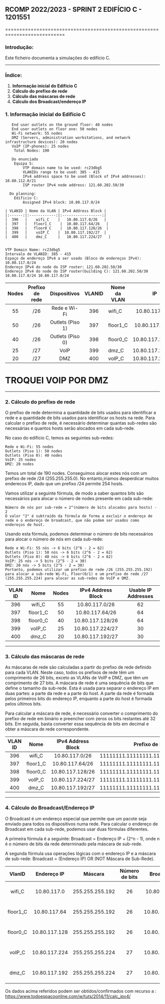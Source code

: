 ## RCOMP 2022/2023 - SPRINT 2 EDIFÍCIO C - 1201551 ##

===========================================================================

### Introdução: ###
Este ficheiro documenta a simulaçôes do edifício C.

------------------------------------------------------------------------------------------------------------------------------------------------------------

### Índice: ###

1. **Informação inicial do Edifício C**
2. **Cálculo do prefixo de rede**
3. **Cálculo das máscaras de rede**
4. **Cálculo dos Broadcast/endereço IP**


### 1. Informação inicial do Edifício C ###

       End user outlets on the ground floor: 40 nodes
       End user outlets on floor one: 50 nodes
       Wi-Fi network: 55 nodes
       DMZ (Servers, administration workstations, and network infrastructure devices): 20 nodes
       VoIP (IP-phones): 25 nodes
        Total Nodes: 190 

       Do enunciado
        Equipa 5:  
            VTP domain name to be used: rc23dbg5
            VLANIDs range to be used: 385 - 415
            IPv4 address space to be used (Block of IPv4 addresses): 10.80.112.0/21
            ISP router IPv4 node address: 121.60.202.50/30

      Do planning:
        Edificio C:
            Assigned IPv4 block: 10.80.117.0/24

    | VLANID | Nome da VLAN | IPv4 Address Block |
    |:------:|:------------:|:------------------:|
    |  396   |    wifi_C    |   10.80.117.0/26   |
    |  397   |   floor1_C    |  10.80.117.64/26   |
    |  398   |   floor0_C    |  10.80.117.128/26  |
    |  399   |    voIP_C    |  10.80.117.192/27  |
    |  400   |    dmz_C     |   10.80.117.224/27   |


    VTP Domain Name: rc23dbg5
    Intervalo de VLANID: 385 - 415
    Espaço de endereço IPv4 a ser usado (Bloco de endereços IPv4): 10.80.117.0/24
    Endereço IPv4 do node do ISP router: 121.60.202.50/30
    Endereço IPv4 do node do ISP router(building C): 121.60.202.50/30   10.80.117.0/24 10.80.117.0/24


| Nodes | Prefixo de rede |   Dispositivos   | VLANID | Nome da VLAN |        IP        |  Primeiro IP  |   Último IP   | Máscara de rede |   Broadcast   |
|:-----:|:---------------:|:----------------:|:------:|--------------|:----------------:|:-------------:|:-------------:|-----------------|:-------------:|
|  55   |       /26       |   Rede e Wi-Fi   |  396   | wifi_C       |  10.80.117.0/26  |  10.80.117.1  | 10.80.117.62  | 255.255.255.192 | 10.80.117.63  |
|  50   |       /26       | Outlets (Piso 1) |  397   | floor1_C     | 10.80.117.64/26  | 10.80.117.65  | 10.80.117.126 | 255.255.255.192 | 10.80.117.127 |
|  40   |       /26       | Outlets (Piso 0) |  398   | floor0_C     | 10.80.117.128/26 | 10.80.117.129 | 10.80.117.190 | 255.255.255.192 | 10.80.117.191 |
|  25   |       /27       |       VoIP       |  399   | dmz_C        | 10.80.117.192/27 | 10.80.117.193 | 10.80.117.222 | 255.255.255.224 | 10.80.117.223 |
|  20   |       /27       |       DMZ        |  400   | voIP_C       | 10.80.117.224/27 | 10.80.117.225 | 10.80.117.254 | 255.255.255.224 | 10.80.117.255 |

# TROQUEI VOIP POR DMZ #
------------------------------------------------------------------------------------------------------------------------------------------------------------

### 2. Cálculo do prefixo de rede ###

O prefixo de rede determina a quantidade de bits usados para identificar a rede e a quantidade de bits usados para identificar os hosts na rede. 
Para calcular o prefixo de rede, é necessário determinar quantas sub-redes são necessárias e quantos hosts serão alocados em cada sub-rede.

No caso do edifício C, temos as seguintes sub-redes:

    Rede e Wi-Fi: 55 nodes
    Outlets (Piso 1): 50 nodes
    Outlets (Piso 0): 40 nodes
    VoIP: 25 nodes
    DMZ: 20 nodes

Temos um total de 190 nodes. 
Conseguimos alocar estes nós com um prefixo de rede /24 (255.255.255.0).
No entanto,iriamos desperdicar muitos enderecos IP, dado que um prefixo /24 permite 254 hosts.

Vamos utilizar a seguinte fórmula, de modo a saber quantos bits são necessários para alocar o número de nodes presente em cada sub-rede:
    
    Número de nós por sub-rede = 2^(número de bits alocados para hosts) - 2
    O valor "2" é subtraído da fórmula de forma a excluir o endereço de rede e o endereço de broadcast, que não podem ser usados como endereços de host.

Usando esta fórmula, podemos determinar o número de bits necessários para alocar o número de nós em cada sub-rede:

    Rede e Wi-Fi: 55 nós -> 6 bits (2^6 - 2 = 62)
    Outlets (Piso 1): 50 nós -> 6 bits (2^6 - 2 = 62)
    Outlets (Piso 0): 40 nós -> 6 bits (2^6 - 2 = 62)
    VoIP: 25 nós -> 5 bits (2^5 - 2 = 30)
    DMZ: 20 nós -> 5 bits (2^5 - 2 = 30)
    Portanto, podemos utilizar um prefixo de rede /26 (255.255.255.192) para alocar a sub-rede Wi-Fi, Floor(0/1) e um prefixo de rede /27 (255.255.255.224) para alocar as sub-redes de VoIP e DMZ.


| VLAN ID |   Nome   | Nodes | IPv4 Address Block | Usable IP Addresses | 
|:-------:|:--------:|:-----:|:------------------:|:-------------------:|
|   396   |  wifi_C  |  55   |   10.80.117.0/26   |         62          | 
|   397   | floor1_C |  50   |  10.80.117.64/26   |         64          | 
|   398   | floor0_C |  40   |  10.80.117.128/26  |         64          | 
|   399   |  voIP_C  |  25   |  10.80.117.224/27  |         30          | 
|   400   |  dmz_C   |  20   |  10.80.117.192/27  |         30          | 


------------------------------------------------------------------------------------------------------------------------------------------------------------
### 3. Cálculo das máscaras de rede ###

As máscaras de rede são calculadas a partir do prefixo de rede definido para cada VLAN. 
Neste caso, todos os prefixos de rede têm um comprimento de 26 bits, exceto as VLANs de VoIP e DMZ, que têm um comprimento de 27 bits.
A máscara de rede é uma sequência de bits que define o tamanho da sub-rede. 
Esta é usada para separar o endereço IP em duas partes: a parte da rede e a parte do host. 
A parte da rede é formada pelos primeiros bits do endereço IP, enquanto a parte do host é formada pelos últimos bits.

Para calcular a máscara de rede, é necessário converter o comprimento do prefixo de rede em binário e preencher com zeros os bits restantes até 32 bits. Em seguida, basta converter essa sequência de bits em decimal e obter a máscara de rede correspondente.

| VLAN ID |   Nome   | IPv4 Address Block |           Prefixo de Rede           | Comprimento do Prefixo | Máscara de Rede | 
|:-------:|:--------:|:------------------:|:-----------------------------------:|:----------------------:|:---------------:|
|   396   |  wifi_C  |   10.80.117.0/26   | 11111111.11111111.11111111.11000000 |           26           | 255.255.255.192 |
|   397   | floor1_C |  10.80.117.64/26   | 11111111.11111111.11111111.11000000 |           26           | 255.255.255.192 |
|   398   | floor0_C |  10.80.117.128/26  | 11111111.11111111.11111111.11000000 |           26           | 255.255.255.192 |
|   399   |  voIP_C  |  10.80.117.224/27  | 11111111.11111111.11111111.11100000 |           27           | 255.255.255.224 |
|   400   |  dmz_C   |  10.80.117.192/27  | 11111111.11111111.11111111.11100000 |           27           | 255.255.255.224 |


------------------------------------------------------------------------------------------------------------------------------------------------------------
### 4. Cálculo do Broadcast/Endereço IP ###

O Broadcast é um endereço especial que permite que um pacote seja enviado para todos os dispositivos numa rede. 
Para calcular o endereço de Broadcast em cada sub-rede, podemos usar duas fórmulas diferentes.

A primeira fórmula é a seguinte: 
    Broadcast = Endereço IP + (2^n - 1), 
    onde n é o número de bits da rede determinado pela máscara de sub-rede.

A segunda fórmula usa operações lógicas com o endereço IP e a máscara de sub-rede: 
    Broadcast = (Endereço IP) OR (NOT Máscara de Sub-Rede). 


|  VlanID  |  Endereço IP  |     Máscara     | Número de bits |   Broadcast   |            Calculo (1a formula)            | 
|:--------:|:-------------:|:---------------:|:--------------:|:-------------:|:------------------------------------------:|
|  wifi_C  |  10.80.117.0  | 255.255.255.192 |       26       | 10.80.117.63  |  10.80.117.0 + (2^26 - 1) = 10.80.117.63   |
| floor1_C | 10.80.117.64  | 255.255.255.192 |       26       | 10.80.117.127 | 10.80.117.64 + (2^26 - 1) = 10.80.117.127  |
| floor0_C | 10.80.117.128 | 255.255.255.192 |       26       | 10.80.117.191 | 10.80.117.128 + (2^26 - 1) = 10.80.117.191 |
|  voIP_C  | 10.80.117.224 | 255.255.255.224 |       27       | 10.80.117.255 | 10.80.117.224 + (2^27 - 1) = 10.80.117.255 |
|  dmz_C   | 10.80.117.192 | 255.255.255.224 |       27       | 10.80.117.223 | 10.80.117.192 + (2^27 - 1) = 10.80.117.223 |


Os dados acima referidos podem ser obtidos/confirmados com recurso a : https://www.todoespacoonline.com/w/tuts/2014/11/calc_ipv4/
